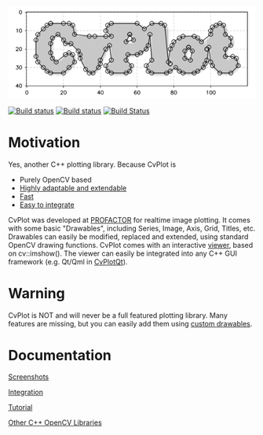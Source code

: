 ![CvPlot](doc/img/contours.PNG)

[![Build status](https://github.com/Profactor/cv-plot/workflows/CI/badge.svg)](https://github.com/Profactor/cv-plot/actions)
[![Build status](https://ci.appveyor.com/api/projects/status/2bqhfcoh0q4w2gc8?svg=true)](https://ci.appveyor.com/project/Profactor/cv-plot)
[![Build Status](https://app.travis-ci.com/Profactor/cv-plot.svg?branch=master)](https://app.travis-ci.com/Profactor/cv-plot)

# Motivation
Yes, another C++ plotting library. Because CvPlot is

- Purely OpenCV based
- [Highly adaptable and extendable](doc/tutorial.md#custom-drawables)
- [Fast](doc/img/benchmark.gif)
- [Easy to integrate](doc/integration.md)

CvPlot was developed at [PROFACTOR](https://www.profactor.at/) for realtime image plotting. It comes with some basic "Drawables", including Series, Image, Axis, Grid, Titles, etc. Drawables can easily be modified, replaced and extended, using standard OpenCV drawing functions. CvPlot comes with an interactive [viewer](doc/img/show.gif), based on cv::imshow(). The viewer can easily be integrated into any C++ GUI framework (e.g. Qt/Qml in [CvPlotQt](https://github.com/Profactor/cv-plot-qt)).

# Warning
CvPlot is NOT and will never be a full featured plotting library. Many features are missing, but you can easily add them using [custom drawables](doc/tutorial.md#custom-drawables).

# Documentation
[Screenshots](doc/screenshots.md)

[Integration](doc/integration.md)

[Tutorial](doc/tutorial.md)

[Other C++ OpenCV Libraries](doc/other-libraries.md)




